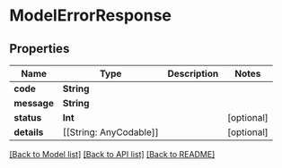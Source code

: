 # ModelErrorResponse

## Properties
Name | Type | Description | Notes
------------ | ------------- | ------------- | -------------
**code** | **String** |  | 
**message** | **String** |  | 
**status** | **Int** |  | [optional] 
**details** | [[String: AnyCodable]] |  | [optional] 

[[Back to Model list]](../README.md#documentation-for-models) [[Back to API list]](../README.md#documentation-for-api-endpoints) [[Back to README]](../README.md)


